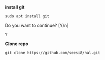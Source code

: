 **install git**

`sudo apt install git`

Do you want to continue? [Y/n]

`Y`

**Clone repo**

`git clone https://github.com/seesi8/hal.git`
